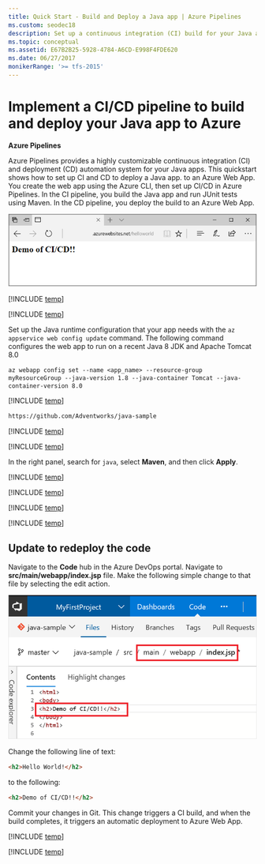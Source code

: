 ```yaml
---
title: Quick Start - Build and Deploy a Java app | Azure Pipelines
ms.custom: seodec18
description: Set up a continuous integration (CI) build for your Java app, and then a continuous deployment (CD) release to Azure using Azure Pipelines
ms.topic: conceptual
ms.assetid: E67B2B25-5928-4784-A6CD-E998F4FDE620
ms.date: 06/27/2017
monikerRange: '>= tfs-2015'
---
```


# Implement a CI/CD pipeline to build and deploy your Java app to Azure

**Azure Pipelines**

Azure Pipelines provides a highly customizable continuous integration (CI) and deployment (CD) automation system for your 
Java apps.
This quickstart shows how to set up CI and CD to deploy
a Java app.
to an Azure Web App.
You create the web app using the Azure CLI, then set up CI/CD in Azure Pipelines.
In the CI pipeline, you build the Java app and run JUnit tests using Maven. In the CD pipeline, you deploy the build to an Azure Web App.

![java web app](media/quick-to-azure/java-web-app.png)

[!INCLUDE [temp](../includes/vsts-and-azure-setup.md)]

[!INCLUDE [temp](../includes/create-azure-web-app.md)]

Set up the Java runtime configuration that your app needs with the `az appservice web config update` command. The following command configures the web app to run on a recent Java 8 JDK and Apache Tomcat 8.0

```azurecli-interactive
az webapp config set --name <app_name> --resource-group myResourceGroup --java-version 1.8 --java-container Tomcat --java-container-version 8.0
```

[!INCLUDE [temp](../includes/import-code-1.md)]

```bash
https://github.com/Adventworks/java-sample
```

[!INCLUDE [temp](../includes/import-code-2.md)]

[!INCLUDE [temp](../includes/set-up-ci-1.md)]

In the right panel, search for `java`, select **Maven**, and then click **Apply**.

[!INCLUDE [temp](../includes/set-up-ci-2.md)]

[!INCLUDE [temp](../includes/set-up-cd-1.md)]

[!INCLUDE [temp](../includes/set-up-cd-2.md)]

[!INCLUDE [temp](../includes/set-up-cd-3.md)]

## Update to redeploy the code

Navigate to the **Code** hub in the Azure DevOps portal. Navigate to **src/main/webapp/index.jsp** file. Make the following simple change to that file by selecting the edit action.

![Screenshot showing update to code](media/quick-to-azure/cicd-get-started-update-code.png)

Change the following line of text:
```html
<h2>Hello World!</h2>
```

to the following:
```html
<h2>Demo of CI/CD!!</h2>
```

Commit your changes in Git. This change triggers a CI build, and when the build completes, it triggers an automatic deployment to Azure Web App.

[!INCLUDE [temp](../includes/browse-to-web-app.md)]

[!INCLUDE [temp](../includes/clean-up-resources.md)]
